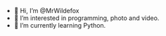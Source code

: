 - 👋 Hi, I’m @MrWildefox
- 👀 I’m interested in programming, photo and video.
- 🌱 I’m currently learning Python.
<!---
MrWildefox/MrWildefox is a ✨ special ✨ repository because its `README.md` (this file) appears on your GitHub profile.
You can click the Preview link to take a look at your changes.
--->
